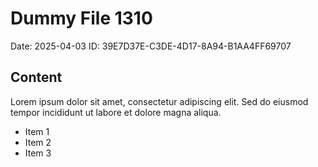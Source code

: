 # Dummy File 1310

Date: 2025-04-03
ID: 39E7D37E-C3DE-4D17-8A94-B1AA4FF69707

## Content

Lorem ipsum dolor sit amet, consectetur adipiscing elit.
Sed do eiusmod tempor incididunt ut labore et dolore magna aliqua.

* Item 1
* Item 2
* Item 3

